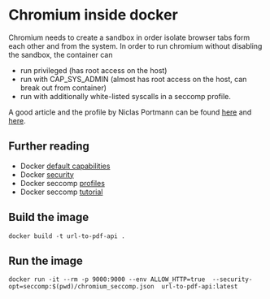 # Chromium inside docker

Chromium needs to create a sandbox in order isolate browser tabs form each other and from the system. In order to run chromium without disabling the sandbox, the container can
- run privileged (has root access on the host)
- run with CAP_SYS_ADMIN (almost has root access on the host, can break out from container)
- run with additionally white-listed syscalls in a seccomp profile.

A good article and the profile by Niclas Portmann can be found [here](https://ndportmann.com/chrome-in-docker/) and [here](https://github.com/tkp1n/chromium-ci/blob/master/README.md).

## Further reading

- Docker [default capabilities](https://github.com/moby/moby/blob/master/oci/caps/defaults.go#L6-L19)
- Docker [security](https://docs.docker.com/engine/security/)
- Docker seccomp [profiles](https://docs.docker.com/engine/security/seccomp/)
- Docker seccomp [tutorial](https://github.com/docker/labs/tree/master/security/seccomp)

## Build the image

`docker build -t url-to-pdf-api .`

## Run the image

`docker run -it --rm -p 9000:9000 --env ALLOW_HTTP=true  --security-opt=seccomp:$(pwd)/chromium_seccomp.json  url-to-pdf-api:latest`